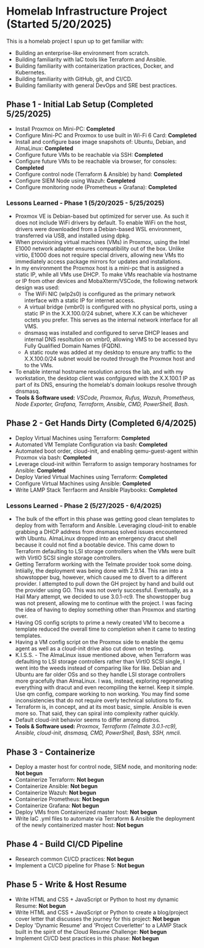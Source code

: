 # Homelab Infrastructure Project (Started 5/20/2025)
This is a homelab project I spun up to get familiar with:
- Building an enterprise-like environment from scratch.
- Building familiarity with IaC tools like Terraform and Ansible.
- Building familiarity with containerization practices, Docker, and Kubernetes.
- Building familiarity with GitHub, git, and CI/CD. 
- Building familiarity with general DevOps and SRE best practices. 
## Phase 1 - Initial Lab Setup (Completed 5/25/2025)
- Install Proxmox on Mini-PC: <b>Completed</b>
- Configure Mini-PC and Proxmox to use built in Wi-Fi 6 Card: <b>Completed</b>
- Install and configure base image snapshots of: Ubuntu, Debian, and AlmaLinux: <b>Completed</b>
- Configure future VMs to be reachable via SSH: <b>Completed</b>
- Configure future VMs to be reachable via browser, for consoles: <b>Completed</b>
- Configure control node (Terraform & Ansible) by hand: <b>Completed</b>
- Configure SIEM Node using Wazuh: <b>Completed</b>
- Configure monitoring node (Prometheus + Grafana): <b>Completed</b>
### Lessons Learned - Phase 1 (5/20/2025 - 5/25/2025)
- Proxmox VE is Debian-based but optimized for server use. As such it does not include WiFi drivers by default. To enable WiFi on the host, drivers were downloaded from a Debian-based WSL environment, transferred via USB, and installed using dpkg.
- When provisioning virtual machines (VMs) in Proxmox, using the Intel E1000 network adapter ensures compatibility out of the box. Unlike virtio, E1000 does not require special drivers, allowing new VMs tto immediately access package mirrors for updates and installations.
- In my environment the Proxmox host is a mini-pc that is assigned a static IP, while all VMs use DHCP. To make VMs reachable via hostname or IP from other devices and MobaXterm/VSCode, the following network design was used:
    - The WiFi NIC (wlp2s0) is configured as the primary network interface with a static IP for internet access.
    - A virtual bridge (vmbr0) is configured with no physical ports, using a static IP in the X.X.100.0/24 subnet, where X.X can be whichever octets you prefer. This serves as the internal network interface for all VMS.
    - dnsmasq was installed and configured to serve DHCP leases and internal DNS resoltution on vmbr0, allowing VMS to be accessed byu Fully Qualified Domain Names (FQDN).
    - A static route was added at my desktop to ensure any traffic to the X.X.100.0/24 subnet would be routed through the Proxmox host and to the VMs.
- To enable internal hostname resolution across the lab, and with my workstation, the desktop client was confgigured with the X.X.100.1 IP as part of its DNS, ensuring the homelab's domain lookups resolve through dnsmasq.
- <b>Tools & Software used:</b> <i>VSCode, Proxmox, Rufus, Wazuh, Prometheus, Node Exporter, Grafana, Terraform, Ansible, CMD, PowerShell, Bash.</i>
## Phase 2 - Get Hands Dirty (Completed 6/4/2025)
- Deploy Virtual Machines using Terraform: <b>Completed</b>
- Automated VM Template Configuration via bash: <b>Completed</b>
- Automated boot order, cloud-init, and enabling qemu-guest-agent within Proxmox via bash: <b>Completed</b>
- Leverage cloud-init within Terraform to assign temporary hostnames for Ansible: <b>Completed</b>
- Deploy Varied Virtual Machines using Terraform: <b>Completed</b>
- Configure Virtual Machines using Ansible: <b>Completed</b>
- Write LAMP Stack Terrfaorm and Ansible Playbooks: <b>Completed</b>
### Lessons Learned - Phase 2 (5/27/2025 - 6/4/2025)
- The bulk of the effort in this phase was getting good clean templates to deploy from with Terraform and Ansible. Leveraging cloud-init to enable grabbing a DHCP address from dnsmasq solved issues encountered with Ubuntu. AlmaLinux dropped into an emergency dracut shell because it could not find a bootable device. This came down to Terraform defaulting to LSI storage controllers when the VMs were built with VirtIO SCSI single storage controllers. 
- Getting Terraform working with the Telmate provider took some doing. Intiially, the deployment was being done with 2.9.14. This ran into a showstopper bug, however, which caused me to divert to a different provider. I attempted to pull down the GH project by hand and build out the provider using GO. This was not overly successful. Eventually, as a Hail Mary attempt, we decided to use 3.0.1-rc9. The showstopper bug was not present, allowing me to continue with the project. I was facing the idea of having to deploy something other than Proxmox and starting over. 
- Having OS config scripts to prime a newly created VM to become a template reduced the overall time to completion when it came to testing templates. 
- Having a VM config script on the Proxmox side to enable the qemu agent as well as a cloud-init drive also cut down on testing. 
- K.I.S.S. - The AlmaLinux issue mentioned above, when Terraform was defaulting to LSI storage controllers rather than VirtIO SCSI single, I went into the weeds instead of comparing like for like. Debian and Ubuntu are far older OSs and so they handle LSI storage controllers more gracefully than AlmaLinux. I was, instead, exploring regenerating everything with dracut and even recompiling the kernel. Keep it simple. Use qm config, compare working to non working. You may find some inconsistencies that do not require overly technical solutions to fix.
- Terraform is, in concept, and at its most basic, simple. Ansible is even more so. That said, they can spiral into complexity rather quickly.
- Default cloud-init behavior seems to differ among distros. 
- <b>Tools & Software used:</b> <i>Proxmox, Terraform (Telmate 3.0.1-rc9), Ansible, cloud-init, dnsmasq, CMD, PowerShell, Bash, SSH, nmcli.</i>
## Phase 3 - Containerize
- Deploy a master host for control node, SIEM node, and monitoring node: <b>Not begun</b>
- Containerize Terraform: <b>Not begun</b>
- Containerize Ansible: <b>Not begun</b>
- Containerize Wazuh: <b>Not begun</b>
- Containerize Prometheus: <b>Not begun</b>
- Containerize Grafana: <b>Not begun</b>
- Deploy VMs from Containerized master host: <b>Not begun</b>
- Write IaC .yml files to automate via Terraform & Ansible the deployment of the newly containerized master host: <b>Not begun</b>
## Phase 4 - Build CI/CD Pipeline
- Research common CI/CD practices: <b>Not begun</b>
- Implement a CI/CD pipeline for Phase 5: <b>Not begun</b>
## Phase 5 - Write & Host Resume
- Write HTML and CSS + JavaScript or Python to host my dynamic Resume: <b>Not begun</b>
- Write HTML and CSS + JavaScript or Python to create a blog/project cover letter that discusses the journey for this project: <b>Not begun</b>
- Deploy 'Dynamic Resume' and 'Project Coverletter' to a LAMP Stack built in the spirit of the Cloud Resume Challenge: <b>Not begun</b>
- Implement CI/CD best practices in this phase: <b>Not begun</b>